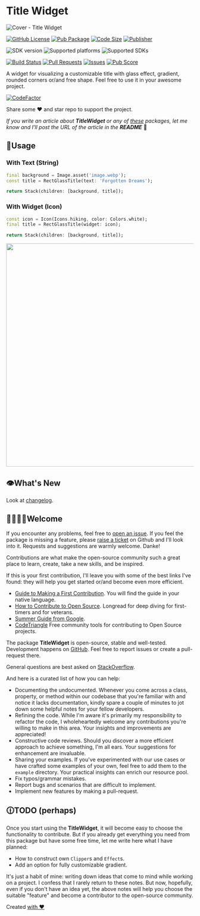 # Title Widget

![Cover - Title Widget](https://raw.githubusercontent.com/signmotion/title_widget/master/images/cover.webp)

[![GitHub License](https://img.shields.io/badge/license-MIT-blue.svg)](https://opensource.org/licenses/MIT)
[![Pub Package](https://img.shields.io/pub/v/title_widget.svg?logo=dart&logoColor=00b9fc&color=blue)](https://pub.dartlang.org/packages/title_widget)
[![Code Size](https://img.shields.io/github/languages/code-size/signmotion/title_widget?logo=github&logoColor=white)](https://github.com/signmotion/title_widget)
[![Publisher](https://img.shields.io/pub/publisher/title_widget)](https://pub.dev/publishers/syrokomskyi.com)

![SDK version](https://badgen.net/pub/sdk-version/title_widget)
![Supported platforms](https://badgen.net/pub/flutter-platform/title_widget)
![Supported SDKs](https://badgen.net/pub/dart-platform/title_widget)

[![Build Status](https://img.shields.io/github/actions/workflow/status/signmotion/title_widget/flutter-ci.yml?logo=github-actions&logoColor=white)](https://github.com/signmotion/title_widget/actions)
[![Pull Requests](https://img.shields.io/github/issues-pr/signmotion/title_widget?logo=github&logoColor=white)](https://github.com/signmotion/title_widget/pulls)
[![Issues](https://img.shields.io/github/issues/signmotion/title_widget?logo=github&logoColor=white)](https://github.com/signmotion/title_widget/issues)
[![Pub Score](https://img.shields.io/pub/points/title_widget?logo=dart&logoColor=00b9fc)](https://pub.dev/packages/title_widget/score)

A widget for visualizing a customizable title with glass effect, gradient, rounded corners or/and free shape.
Feel free to use it in your awesome project.

[![CodeFactor](https://codefactor.io/repository/github/signmotion/title_widget/badge)](https://codefactor.io/repository/github/signmotion/title_widget)

Share some ❤️ and star repo to support the project.

_If you write an article about **TitleWidget** or any of [these](https://pub.dev/packages?q=publisher%3Asyrokomskyi.com&sort=updated) packages, let me know and I'll post the URL of the article in the **README**_ 🤝

## 🚀Usage

### With Text (String)

```dart
final background = Image.asset('image.webp');
const title = RectGlassTitle(text: 'Forgotten Dreams');

return Stack(children: [background, title]);
```

### With Widget (Icon)

```dart
const icon = Icon(Icons.hiking, color: Colors.white);
final title = RectGlassTitle(widget: icon);

return Stack(children: [background, title]);
```

[<img src="https://raw.githubusercontent.com/signmotion/title_widget/master/images/screenshots/1.gif" width="600"/>](https://raw.githubusercontent.com/signmotion/title_widget/master/images/screenshots/1.gif)

## 👁️What's New

Look at [changelog](https://pub.dev/packages/title_widget/changelog).

## 🙋‍♀️🙋‍♂️Welcome

If you encounter any problems, feel free to [open an issue](https://github.com/signmotion/title_widget/issues). If you feel the package is missing a feature, please [raise a ticket](https://github.com/signmotion/title_widget/issues) on Github and I'll look into it. Requests and suggestions are warmly welcome. Danke!

Contributions are what make the open-source community such a great place to learn, create, take a new skills, and be inspired.

If this is your first contribution, I'll leave you with some of the best links I've found: they will help you get started or/and become even more efficient.

- [Guide to Making a First Contribution](https://github.com/firstcontributions/first-contributions). You will find the guide in your native language.
- [How to Contribute to Open Source](https://opensource.guide/how-to-contribute). Longread for deep diving for first-timers and for veterans.
- [Summer Guide from Google](https://youtu.be/qGTQ7dEZXZc).
- [CodeTriangle](https://codetriage.com) Free community tools for contributing to Open Source projects.

The package **TitleWidget** is open-source, stable and well-tested. Development happens on
[GitHub](https://github.com/signmotion/title_widget). Feel free to report issues
or create a pull-request there.

General questions are best asked on
[StackOverflow](https://stackoverflow.com/questions/tagged/title_widget).

And here is a curated list of how you can help:

- Documenting the undocumented. Whenever you come across a class, property, or method within our codebase that you're familiar with and notice it lacks documentation, kindly spare a couple of minutes to jot down some helpful notes for your fellow developers.
- Refining the code. While I'm aware it's primarily my responsibility to refactor the code, I wholeheartedly welcome any contributions you're willing to make in this area. Your insights and improvements are appreciated!
- Constructive code reviews. Should you discover a more efficient approach to achieve something, I'm all ears. Your suggestions for enhancement are invaluable.
- Sharing your examples. If you've experimented with our use cases or have crafted some examples of your own, feel free to add them to the `example` directory. Your practical insights can enrich our resource pool.
- Fix typos/grammar mistakes.
- Report bugs and scenarios that are difficult to implement.
- Implement new features by making a pull-request.

## 🕧TODO (perhaps)

Once you start using the **TitleWidget**, it will become easy to choose the functionality to contribute. But if you already get everything you need from this package but have some free time, let me write here what I have planned:

- How to construct own `Clipper`s and `Effect`s.
- Add an option for fully customizable gradient.

It's just a habit of mine: writing down ideas that come to mind while working on a project. I confess that I rarely return to these notes. But now, hopefully, even if you don't have an idea yet, the above notes will help you choose the suitable "feature" and become a contributor to the open-source community.

Created [with ❤️](https://syrokomskyi.com)
